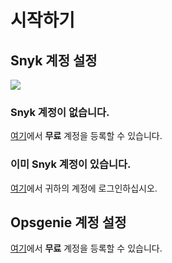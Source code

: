 # 시작하기

## Snyk 계정 설정

![](https://partner-workshop-assets.s3.us-east-2.amazonaws.com/snyk-signup.png)

### Snyk 계정이 없습니다.

[여기](https://app.snyk.io/signup/?utm\_medium=Partner\&utm\_source=Atlassian\&utm\_campaign=Bitbucket-cloud-promo-Q1-2020)에서 **무료** 계정을 등록할 수 있습니다.

### 이미 Snyk 계정이 있습니다.

[여기](https://app.snyk.io/login)에서 귀하의 계정에 로그인하십시오.

## Opsgenie 계정 설정

[여기](https://www.atlassian.com/software/opsgenie/try)에서 **무료** 계정을 등록할 수 있습니다.
